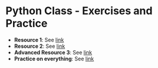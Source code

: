 # Python Class - Exercises and Practice

- **Resource 1**: See [link](https://www.w3resource.com/python-exercises/class-exercises/)
- **Resource 2**: See [link](https://pynative.com/python-object-oriented-programming-oop-exercise/)
- **Advanced Resource 3**: See [link](https://www.geeksforgeeks.org/tag/python-oops-programs/)
- **Practice on everything**: See [link](https://www.geeksforgeeks.org/python-exercises-practice-questions-and-solutions/)